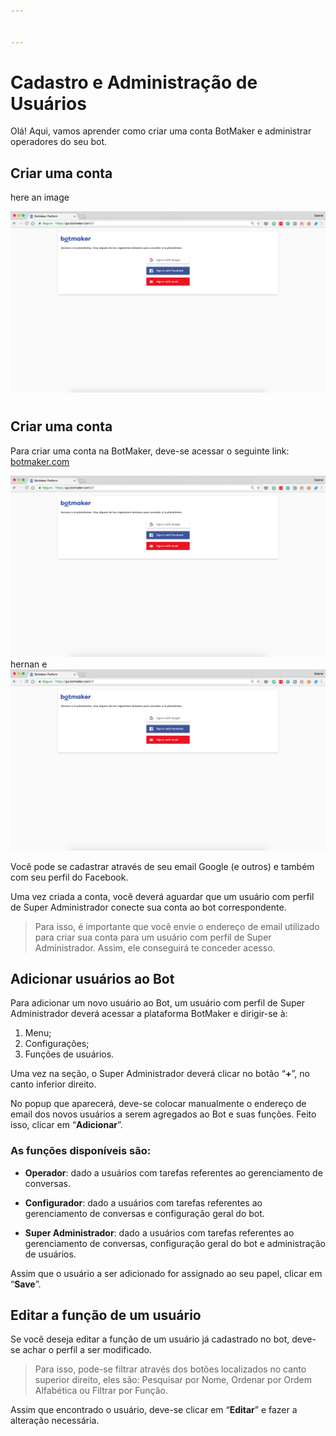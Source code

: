 ```yaml
---


---
```


# Cadastro e Administração de Usuários

Olá! Aqui, vamos aprender como criar uma conta BotMaker e administrar operadores do seu bot.

## Criar uma conta

here an image

![](https://raw.githubusercontent.com/botmakeradmin/botmakeradmin.github.io/master/docs/pt/HomePage.png)


# 


## Criar uma conta

Para criar uma conta na BotMaker, deve-se acessar o seguinte link:
[botmaker.com](go.botmaker.com)

  ![](https://raw.githubusercontent.com/botmakeradmin/botmakeradmin.github.io/master/docs/pt/HomePage.png)
  hernan e
![](https://raw.githubusercontent.com/botmakeradmin/botmakeradmin.github.io/master/docs/pt/HomePage.png)
</ul>
<p>Você pode se cadastrar através de seu email Google (e outros) e também com seu perfil do Facebook.</p>
<p>Uma vez criada a conta, você deverá aguardar que um usuário com perfil de Super Administrador conecte sua conta ao bot correspondente.</p>
<blockquote>
<p>Para isso, é importante que você envie o endereço de email utilizado para criar sua conta para um usuário com perfil de Super Administrador. Assim, ele conseguirá te conceder acesso.</p>
</blockquote>
<h2 id="adicionar-usuários-ao-bot">Adicionar usuários ao Bot</h2>
<p>Para adicionar um novo usuário ao Bot, um usuário com perfil de Super Administrador deverá acessar a plataforma BotMaker e dirigir-se à:</p>
<ol>
<li>Menu;</li>
<li>Configurações;</li>
<li>Funções de usuários.</li>
</ol>
<p>Uma vez na seção, o Super Administrador deverá clicar no botão “<strong>+</strong>”, no canto inferior direito.</p>
<p>No popup que aparecerá, deve-se colocar manualmente o endereço de email dos novos usuários a serem agregados ao Bot e suas funções. Feito isso, clicar em “<strong>Adicionar</strong>”.</p>
<h3 id="as-funções-disponíveis-são">As funções disponíveis são:</h3>
<ul>
<li>
<p><strong>Operador</strong>: dado a usuários com tarefas referentes ao gerenciamento de conversas.</p>
</li>
<li>
<p><strong>Configurador</strong>:	dado a usuários com tarefas referentes ao gerenciamento de conversas e configuração geral do bot.</p>
</li>
<li>
<p><strong>Super Administrador</strong>: dado a usuários com tarefas referentes ao gerenciamento de conversas, configuração geral do bot e administração de usuários.</p>
</li>
</ul>
<p>Assim que o usuário a ser adicionado for assignado ao seu papel, clicar em “<strong>Save</strong>”.</p>
<h2 id="editar-a-função-de-um-usuário">Editar a função de um usuário</h2>
<p>Se você deseja editar a função de um usuário já cadastrado no bot, deve-se achar o perfil a ser modificado.</p>
<blockquote>
<p>Para isso, pode-se filtrar através dos botões localizados no canto superior direito, eles são: Pesquisar por Nome, Ordenar por Ordem Alfabética ou Filtrar por Função.</p>
</blockquote>
<p>Assim que encontrado o usuário, deve-se clicar em “<strong>Editar</strong>” e fazer a alteração necessária.</p>

<!--stackedit_data:
eyJoaXN0b3J5IjpbMTYwMDY3NTE0MywtNDkwMjU2MTk2XX0=
-->